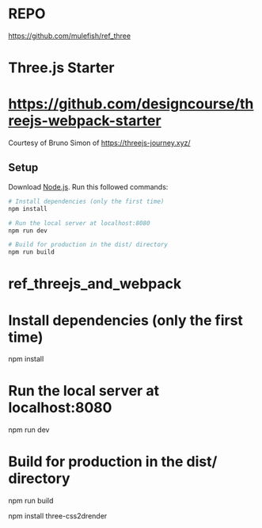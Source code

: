 # REPO
https://github.com/mulefish/ref_three

# Three.js Starter
# https://github.com/designcourse/threejs-webpack-starter
Courtesy of Bruno Simon of https://threejs-journey.xyz/

## Setup
Download [Node.js](https://nodejs.org/en/download/).
Run this followed commands:

``` bash
# Install dependencies (only the first time)
npm install

# Run the local server at localhost:8080
npm run dev

# Build for production in the dist/ directory
npm run build
```
# ref_threejs_and_webpack


# Install dependencies (only the first time)
npm install

# Run the local server at localhost:8080
npm run dev

# Build for production in the dist/ directory
npm run build



npm install three-css2drender
